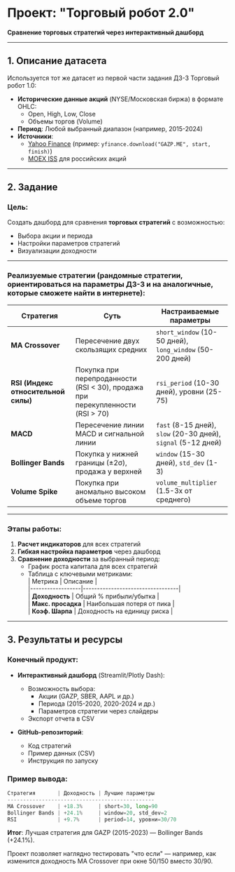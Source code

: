 # Проект: "Торговый робот 2.0"  
**Сравнение торговых стратегий через интерактивный дашборд**  

---

## 1. Описание датасета  
Используется тот же датасет из первой части задания ДЗ-3 Торговый робот 1.0:  
- **Исторические данные акций** (NYSE/Московская биржа) в формате OHLC:  
  - Open, High, Low, Close  
  - Объемы торгов (Volume)  
- **Период**: Любой выбранный диапазон (например, 2015-2024)  
- **Источники**:  
  - [Yahoo Finance](https://finance.yahoo.com/) (пример: `yfinance.download("GAZP.ME", start, finish)`)  
  - [MOEX ISS](https://iss.moex.com/iss/reference/) для российских акций  

---

## 2. Задание  
### Цель:  
Создать дашборд для сравнения **торговых стратегий** с возможностью:  
- Выбора акции и периода  
- Настройки параметров стратегий  
- Визуализации доходности  

---

### Реализуемые стратегии (рандомные стратегии, ориентироваться на параметры ДЗ-3 и на аналогичные, которые сможете найти в интернете):
| Стратегия             | Суть                                                                 | Настраиваемые параметры                     |  
|-----------------------|---------------------------------------------------------------------|---------------------------------------------|  
| **MA Crossover**      | Пересечение двух скользящих средних                                 | `short_window` (10-50 дней), `long_window` (50-200 дней) |  
| **RSI (Индекс относительной силы)** | Покупка при перепроданности (RSI < 30), продажа при перекупленности (RSI > 70) | `rsi_period` (10-30 дней), уровни (25-75) |  
| **MACD**              | Пересечение линии MACD и сигнальной линии                           | `fast` (8-15 дней), `slow` (20-30 дней), `signal` (5-12 дней) |  
| **Bollinger Bands**   | Покупка у нижней границы (±2σ), продажа у верхней                   | `window` (15-30 дней), `std_dev` (1-3) |  
| **Volume Spike**      | Покупка при аномально высоком объеме торгов                         | `volume_multiplier` (1.5-3x от среднего) |  

---

### Этапы работы:  
1. **Расчет индикаторов** для всех стратегий
2. **Гибкая настройка параметров** через дашборд
3. **Сравнение доходности** за выбранный период:  
   - График роста капитала для всех стратегий  
   - Таблица с ключевыми метриками:  
     | Метрика          | Описание                          |  
     |------------------|----------------------------------|  
     | **Доходность**   | Общий % прибыли/убытка           |  
     | **Макс. просадка** | Наибольшая потеря от пика        |  
     | **Коэф. Шарпа**  | Доходность на единицу риска      |  

---

## 3. Результаты и ресурсы  
### Конечный продукт:  
- **Интерактивный дашборд** (Streamlit/Plotly Dash):
  - Возможность выбора:  
    - Акции (GAZP, SBER, AAPL и др.)  
    - Периода (2015-2020, 2020-2024 и др.)  
    - Параметров стратегии через слайдеры  
  - Экспорт отчета в CSV  

- **GitHub-репозиторий**:  
  - Код стратегий  
  - Пример данных (CSV)  
  - Инструкция по запуску  

### Пример вывода:  
```python  
Стратегия       | Доходность | Лучшие параметры  
-----------------------------------------------  
MA Crossover    | +18.3%     | short=30, long=90  
Bollinger Bands | +24.1%     | window=20, std_dev=2  
RSI             | +9.7%      | period=14, уровни=30/70  
```  
**Итог**: Лучшая стратегия для GAZP (2015-2023) — Bollinger Bands (+24.1%).  

Проект позволяет наглядно тестировать "что если" — например, как изменится доходность MA Crossover при окне 50/150 вместо 30/90.  


